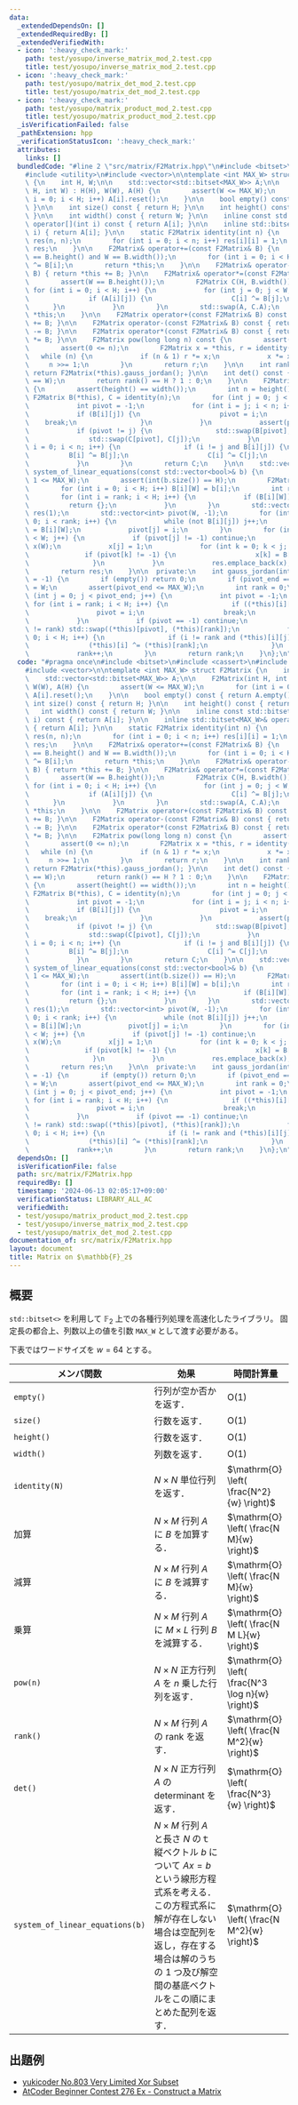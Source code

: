 ```yaml
---
data:
  _extendedDependsOn: []
  _extendedRequiredBy: []
  _extendedVerifiedWith:
  - icon: ':heavy_check_mark:'
    path: test/yosupo/inverse_matrix_mod_2.test.cpp
    title: test/yosupo/inverse_matrix_mod_2.test.cpp
  - icon: ':heavy_check_mark:'
    path: test/yosupo/matrix_det_mod_2.test.cpp
    title: test/yosupo/matrix_det_mod_2.test.cpp
  - icon: ':heavy_check_mark:'
    path: test/yosupo/matrix_product_mod_2.test.cpp
    title: test/yosupo/matrix_product_mod_2.test.cpp
  _isVerificationFailed: false
  _pathExtension: hpp
  _verificationStatusIcon: ':heavy_check_mark:'
  attributes:
    links: []
  bundledCode: "#line 2 \"src/matrix/F2Matrix.hpp\"\n#include <bitset>\n#include <cassert>\n\
    #include <utility>\n#include <vector>\n\ntemplate <int MAX_W> struct F2Matrix\
    \ {\n    int H, W;\n\n    std::vector<std::bitset<MAX_W>> A;\n\n    F2Matrix(int\
    \ H, int W) : H(H), W(W), A(H) {\n        assert(W <= MAX_W);\n        for (int\
    \ i = 0; i < H; i++) A[i].reset();\n    }\n\n    bool empty() const { return A.empty();\
    \ }\n\n    int size() const { return H; }\n\n    int height() const { return H;\
    \ }\n\n    int width() const { return W; }\n\n    inline const std::bitset<MAX_W>&\
    \ operator[](int i) const { return A[i]; }\n\n    inline std::bitset<MAX_W>& operator[](int\
    \ i) { return A[i]; }\n\n    static F2Matrix identity(int n) {\n        F2Matrix\
    \ res(n, n);\n        for (int i = 0; i < n; i++) res[i][i] = 1;\n        return\
    \ res;\n    }\n\n    F2Matrix& operator+=(const F2Matrix& B) {\n        assert(H\
    \ == B.height() and W == B.width());\n        for (int i = 0; i < H; i++) (*this)[i]\
    \ ^= B[i];\n        return *this;\n    }\n\n    F2Matrix& operator-=(const F2Matrix&\
    \ B) { return *this += B; }\n\n    F2Matrix& operator*=(const F2Matrix& B) {\n\
    \        assert(W == B.height());\n        F2Matrix C(H, B.width());\n       \
    \ for (int i = 0; i < H; i++) {\n            for (int j = 0; j < W; j++) {\n \
    \               if (A[i][j]) {\n                    C[i] ^= B[j];\n          \
    \      }\n            }\n        }\n        std::swap(A, C.A);\n        return\
    \ *this;\n    }\n\n    F2Matrix operator+(const F2Matrix& B) const { return F2Matrix(*this)\
    \ += B; }\n\n    F2Matrix operator-(const F2Matrix& B) const { return F2Matrix(*this)\
    \ -= B; }\n\n    F2Matrix operator*(const F2Matrix& B) const { return F2Matrix(*this)\
    \ *= B; }\n\n    F2Matrix pow(long long n) const {\n        assert(H == W);\n\
    \        assert(0 <= n);\n        F2Matrix x = *this, r = identity(H);\n     \
    \   while (n) {\n            if (n & 1) r *= x;\n            x *= x;\n       \
    \     n >>= 1;\n        }\n        return r;\n    }\n\n    int rank() const {\
    \ return F2Matrix(*this).gauss_jordan(); }\n\n    int det() const {\n        assert(H\
    \ == W);\n        return rank() == H ? 1 : 0;\n    }\n\n    F2Matrix inv() const\
    \ {\n        assert(height() == width());\n        int n = height();\n       \
    \ F2Matrix B(*this), C = identity(n);\n        for (int j = 0; j < n; j++) {\n\
    \            int pivot = -1;\n            for (int i = j; i < n; i++) {\n    \
    \            if (B[i][j]) {\n                    pivot = i;\n                \
    \    break;\n                }\n            }\n            assert(pivot != -1);\n\
    \            if (pivot != j) {\n                std::swap(B[pivot], B[j]);\n \
    \               std::swap(C[pivot], C[j]);\n            }\n            for (int\
    \ i = 0; i < n; i++) {\n                if (i != j and B[i][j]) {\n          \
    \          B[i] ^= B[j];\n                    C[i] ^= C[j];\n                }\n\
    \            }\n        }\n        return C;\n    }\n\n    std::vector<std::bitset<MAX_W>>\
    \ system_of_linear_equations(const std::vector<bool>& b) {\n        assert(W +\
    \ 1 <= MAX_W);\n        assert(int(b.size()) == H);\n        F2Matrix B(*this);\n\
    \        for (int i = 0; i < H; i++) B[i][W] = b[i];\n        int rank = B.gauss_jordan(W);\n\
    \        for (int i = rank; i < H; i++) {\n            if (B[i][W]) {\n      \
    \          return {};\n            }\n        }\n        std::vector<std::bitset<MAX_W>>\
    \ res(1);\n        std::vector<int> pivot(W, -1);\n        for (int i = 0, j =\
    \ 0; i < rank; i++) {\n            while (not B[i][j]) j++;\n            res[0][j]\
    \ = B[i][W];\n            pivot[j] = i;\n        }\n        for (int j = 0; j\
    \ < W; j++) {\n            if (pivot[j] != -1) continue;\n            std::bitset<MAX_W>\
    \ x(W);\n            x[j] = 1;\n            for (int k = 0; k < j; k++) {\n  \
    \              if (pivot[k] != -1) {\n                    x[k] = B[pivot[k]][j];\n\
    \                }\n            }\n            res.emplace_back(x);\n        }\n\
    \        return res;\n    }\n\n  private:\n    int gauss_jordan(int pivot_end\
    \ = -1) {\n        if (empty()) return 0;\n        if (pivot_end == -1) pivot_end\
    \ = W;\n        assert(pivot_end <= MAX_W);\n        int rank = 0;\n        for\
    \ (int j = 0; j < pivot_end; j++) {\n            int pivot = -1;\n           \
    \ for (int i = rank; i < H; i++) {\n                if ((*this)[i][j]) {\n   \
    \                 pivot = i;\n                    break;\n                }\n\
    \            }\n            if (pivot == -1) continue;\n            if (pivot\
    \ != rank) std::swap((*this)[pivot], (*this)[rank]);\n            for (int i =\
    \ 0; i < H; i++) {\n                if (i != rank and (*this)[i][j]) {\n     \
    \               (*this)[i] ^= (*this)[rank];\n                }\n            }\n\
    \            rank++;\n        }\n        return rank;\n    }\n};\n"
  code: "#pragma once\n#include <bitset>\n#include <cassert>\n#include <utility>\n\
    #include <vector>\n\ntemplate <int MAX_W> struct F2Matrix {\n    int H, W;\n\n\
    \    std::vector<std::bitset<MAX_W>> A;\n\n    F2Matrix(int H, int W) : H(H),\
    \ W(W), A(H) {\n        assert(W <= MAX_W);\n        for (int i = 0; i < H; i++)\
    \ A[i].reset();\n    }\n\n    bool empty() const { return A.empty(); }\n\n   \
    \ int size() const { return H; }\n\n    int height() const { return H; }\n\n \
    \   int width() const { return W; }\n\n    inline const std::bitset<MAX_W>& operator[](int\
    \ i) const { return A[i]; }\n\n    inline std::bitset<MAX_W>& operator[](int i)\
    \ { return A[i]; }\n\n    static F2Matrix identity(int n) {\n        F2Matrix\
    \ res(n, n);\n        for (int i = 0; i < n; i++) res[i][i] = 1;\n        return\
    \ res;\n    }\n\n    F2Matrix& operator+=(const F2Matrix& B) {\n        assert(H\
    \ == B.height() and W == B.width());\n        for (int i = 0; i < H; i++) (*this)[i]\
    \ ^= B[i];\n        return *this;\n    }\n\n    F2Matrix& operator-=(const F2Matrix&\
    \ B) { return *this += B; }\n\n    F2Matrix& operator*=(const F2Matrix& B) {\n\
    \        assert(W == B.height());\n        F2Matrix C(H, B.width());\n       \
    \ for (int i = 0; i < H; i++) {\n            for (int j = 0; j < W; j++) {\n \
    \               if (A[i][j]) {\n                    C[i] ^= B[j];\n          \
    \      }\n            }\n        }\n        std::swap(A, C.A);\n        return\
    \ *this;\n    }\n\n    F2Matrix operator+(const F2Matrix& B) const { return F2Matrix(*this)\
    \ += B; }\n\n    F2Matrix operator-(const F2Matrix& B) const { return F2Matrix(*this)\
    \ -= B; }\n\n    F2Matrix operator*(const F2Matrix& B) const { return F2Matrix(*this)\
    \ *= B; }\n\n    F2Matrix pow(long long n) const {\n        assert(H == W);\n\
    \        assert(0 <= n);\n        F2Matrix x = *this, r = identity(H);\n     \
    \   while (n) {\n            if (n & 1) r *= x;\n            x *= x;\n       \
    \     n >>= 1;\n        }\n        return r;\n    }\n\n    int rank() const {\
    \ return F2Matrix(*this).gauss_jordan(); }\n\n    int det() const {\n        assert(H\
    \ == W);\n        return rank() == H ? 1 : 0;\n    }\n\n    F2Matrix inv() const\
    \ {\n        assert(height() == width());\n        int n = height();\n       \
    \ F2Matrix B(*this), C = identity(n);\n        for (int j = 0; j < n; j++) {\n\
    \            int pivot = -1;\n            for (int i = j; i < n; i++) {\n    \
    \            if (B[i][j]) {\n                    pivot = i;\n                \
    \    break;\n                }\n            }\n            assert(pivot != -1);\n\
    \            if (pivot != j) {\n                std::swap(B[pivot], B[j]);\n \
    \               std::swap(C[pivot], C[j]);\n            }\n            for (int\
    \ i = 0; i < n; i++) {\n                if (i != j and B[i][j]) {\n          \
    \          B[i] ^= B[j];\n                    C[i] ^= C[j];\n                }\n\
    \            }\n        }\n        return C;\n    }\n\n    std::vector<std::bitset<MAX_W>>\
    \ system_of_linear_equations(const std::vector<bool>& b) {\n        assert(W +\
    \ 1 <= MAX_W);\n        assert(int(b.size()) == H);\n        F2Matrix B(*this);\n\
    \        for (int i = 0; i < H; i++) B[i][W] = b[i];\n        int rank = B.gauss_jordan(W);\n\
    \        for (int i = rank; i < H; i++) {\n            if (B[i][W]) {\n      \
    \          return {};\n            }\n        }\n        std::vector<std::bitset<MAX_W>>\
    \ res(1);\n        std::vector<int> pivot(W, -1);\n        for (int i = 0, j =\
    \ 0; i < rank; i++) {\n            while (not B[i][j]) j++;\n            res[0][j]\
    \ = B[i][W];\n            pivot[j] = i;\n        }\n        for (int j = 0; j\
    \ < W; j++) {\n            if (pivot[j] != -1) continue;\n            std::bitset<MAX_W>\
    \ x(W);\n            x[j] = 1;\n            for (int k = 0; k < j; k++) {\n  \
    \              if (pivot[k] != -1) {\n                    x[k] = B[pivot[k]][j];\n\
    \                }\n            }\n            res.emplace_back(x);\n        }\n\
    \        return res;\n    }\n\n  private:\n    int gauss_jordan(int pivot_end\
    \ = -1) {\n        if (empty()) return 0;\n        if (pivot_end == -1) pivot_end\
    \ = W;\n        assert(pivot_end <= MAX_W);\n        int rank = 0;\n        for\
    \ (int j = 0; j < pivot_end; j++) {\n            int pivot = -1;\n           \
    \ for (int i = rank; i < H; i++) {\n                if ((*this)[i][j]) {\n   \
    \                 pivot = i;\n                    break;\n                }\n\
    \            }\n            if (pivot == -1) continue;\n            if (pivot\
    \ != rank) std::swap((*this)[pivot], (*this)[rank]);\n            for (int i =\
    \ 0; i < H; i++) {\n                if (i != rank and (*this)[i][j]) {\n     \
    \               (*this)[i] ^= (*this)[rank];\n                }\n            }\n\
    \            rank++;\n        }\n        return rank;\n    }\n};\n"
  dependsOn: []
  isVerificationFile: false
  path: src/matrix/F2Matrix.hpp
  requiredBy: []
  timestamp: '2024-06-13 02:05:17+09:00'
  verificationStatus: LIBRARY_ALL_AC
  verifiedWith:
  - test/yosupo/matrix_product_mod_2.test.cpp
  - test/yosupo/inverse_matrix_mod_2.test.cpp
  - test/yosupo/matrix_det_mod_2.test.cpp
documentation_of: src/matrix/F2Matrix.hpp
layout: document
title: Matrix on $\mathbb{F}_2$
---
```


## 概要
`std::bitset<>` を利用して $\mathbb{F}_2$ 上での各種行列処理を高速化したライブラリ。
固定長の都合上、列数以上の値を引数 `MAX_W` として渡す必要がある。

下表ではワードサイズを $w = 64$ とする。

| メンバ関数                      | 効果                                                                                                                                                                                                                                   | 時間計算量                                       |
| ------------------------------- | -------------------------------------------------------------------------------------------------------------------------------------------------------------------------------------------------------------------------------------- | ------------------------------------------------ |
| `empty()`                       | 行列が空か否かを返す．                                                                                                                                                                                                                 | $\mathrm{O}(1)$                                  |
| `size()`                        | 行数を返す．                                                                                                                                                                                                                           | $\mathrm{O}(1)$                                  |
| `height()`                      | 行数を返す．                                                                                                                                                                                                                           | $\mathrm{O}(1)$                                  |
| `width()`                       | 列数を返す．                                                                                                                                                                                                                           | $\mathrm{O}(1)$                                  |
| `identity(N)`                   | $N \times N$ 単位行列を返す．                                                                                                                                                                                                          | $\mathrm{O} \left( \frac{N^2}{w} \right)$        |
| 加算                            | $N \times M$ 行列 $A$ に $B$ を加算する．                                                                                                                                                                                              | $\mathrm{O} \left( \frac{N M}{w} \right)$        |
| 減算                            | $N \times M$ 行列 $A$ に $B$ を減算する．                                                                                                                                                                                              | $\mathrm{O} \left( \frac{N M}{w} \right)$        |
| 乗算                            | $N \times M$ 行列 $A$ に $M \times L$ 行列 $B$ を減算する．                                                                                                                                                                            | $\mathrm{O} \left( \frac{N M L}{w} \right)$      |
| `pow(n)`                        | $N \times N$ 正方行列 $A$ を $n$ 乗した行列を返す．                                                                                                                                                                                    | $\mathrm{O} \left( \frac{N^3 \log n}{w} \right)$ |
| `rank()`                        | $N \times M$ 行列 $A$ の rank を返す．                                                                                                                                                                                                 | $\mathrm{O} \left( \frac{N M^2}{w} \right)$      |
| `det()`                         | $N \times N$ 正方行列 $A$ の determinant を返す．                                                                                                                                                                                      | $\mathrm{O} \left( \frac{N^3}{w} \right)$        |
| `system_of_linear_equations(b)` | $N \times M$ 行列 $A$ と長さ $N$ のｔ縦ベクトル $b$ について $A x = b$ という線形方程式系を考える．この方程式系に解が存在しない場合は空配列を返し，存在する場合は解のうちの 1 つ及び解空間の基底ベクトルをこの順にまとめた配列を返す． | $\mathrm{O} \left( \frac{N M^2}{w} \right)$      |


## 出題例
- [yukicoder No.803 Very Limited Xor Subset](https://yukicoder.me/problems/no/803)
- [AtCoder Beginner Contest 276 Ex - Construct a Matrix](https://atcoder.jp/contests/abc276/tasks/abc276_h)